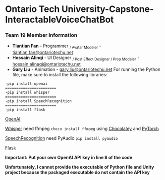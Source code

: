 # Ontario Tech University-Capstone-InteractableVoiceChatBot

### **Team 19 Member Information**
- **Tiantian Fan** - Programmer <sub>/ Avatar Modeler</sub> - tiantian.fan@ontariotechu.net
- **Hossain Alinqi** - UI Designer <sub>/ Post Effect Designer / Prop Modeler</sub> - hossain.alinaqi@ontariotechu.net
- **Gary Liu** - Animation - gary.liu@ontariotechu.net
For running the Python file, make sure to install the following libraries:
```
-pip install openai
=======================
-pip install whisper
=======================
-pip install SpeechRecognition
=======================
-pip install flask
```

[OpenAI](https://github.com/openai/openai-python)

[Whisper](https://github.com/openai/whisper)
need ffmpeg ```choco install ffmpeg``` using [Chocolatey](https://chocolatey.org/install)
and [PyTorch](https://pytorch.org/get-started/locally/)

[SpeechRecognition](https://github.com/Uberi/speech_recognition)
need PyAudio ```pip install pyaudio```

[Flask](https://flask.palletsprojects.com/en/2.3.x/installation/)

**Important: Put your own OpenAI API key in line 8 of the code**

**Unfortunately, I cannot provide the executable of Python file and Unity project because the packaged executable do not contain the API key**

